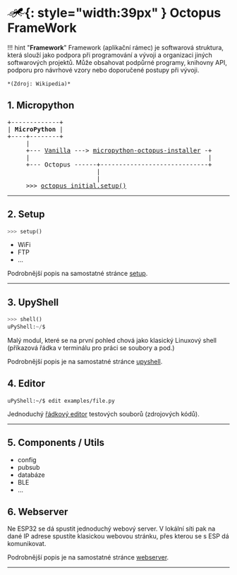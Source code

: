 # ![logo](img/logo_small.png){: style="width:39px" } Octopus FrameWork


!!! hint "**Framework**"
    Framework (aplikační rámec) je softwarová struktura, která slouží jako podpora při programování a vývoji a organizaci jiných softwarových projektů. Může obsahovat podpůrné programy, knihovny API, podporu pro návrhové vzory nebo doporučené postupy při vývoji.

    *(Zdroj: Wikipedia)*


## 1. Micropython

<pre>
+-------------+
| <b>MicroPython</b> |
+----+--------+
     |
     +--- <a href="http://micropython.org/download/esp32/">Vanilla</a> ---> <a href="/pip/#micropython-octopus-installer">micropython-octopus-installer</a> -+
     |                                                | 
     +--- Octopus ------+-----------------------------+
                        |
                        |
     >>> <a href="/install/#octopus_initialsetup">octopus_initial.setup()</a>
</pre>

---

## 2. Setup

```python
>>> setup()
```

- WiFi
- FTP
- ...

Podrobnější popis na samostatné stránce [setup](/setup).

---

## 3. UpyShell

```python
>>> shell()
uPyShell:~/$
```

Malý modul, které se na první pohled chová jako klasický Linuxový shell (příkazová řádka v terminálu pro práci se soubory a pod.)

Podrobnější popis je na samostatné stránce [upyshell](/upyshell).

## 4. Editor

```
uPyShell:~/$ edit examples/file.py
```

Jednoduchý [řádkový editor](/upyshell/#editor) testových souborů (zdrojových kódů).

---

## 5. Components / Utils

- config
- pubsub
- databáze
- BLE
- ...

## 6. Webserver

Ne ESP32 se dá spustit jednoduchý webový server. V lokální síti pak na dané IP adrese spustíte klasickou webovou stránku,
přes kterou se s ESP dá komunikovat.

Podrobnější popis je na samostatné stránce [webserver](/webserver).

--- 


